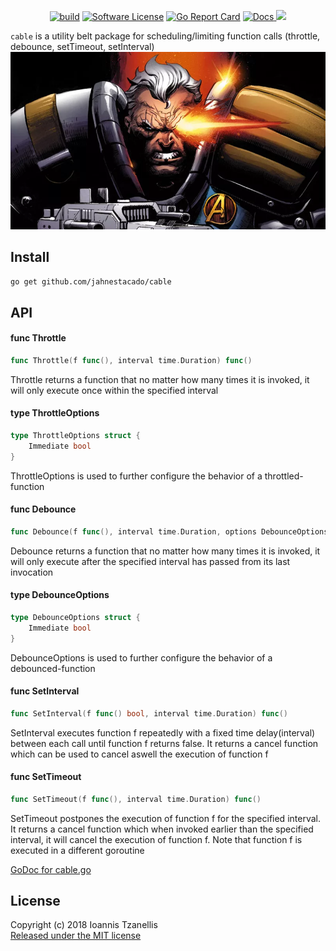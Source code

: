 <p align="center">
  <p align="center">
  <a href="https://travis-ci.org/jahnestacado/cable"><img alt="build" 
  src="https://travis-ci.org/jahnestacado/cable.svg?branch=master"></a>
    <a href="https://github.com/jahnestacado/cable/blob/master/LICENSE"><img alt="Software License" src="https://img.shields.io/github/license/mashape/apistatus.svg?style=flat-square"></a>
    <a href="https://goreportcard.com/report/github.com/jahnestacado/cable"><img alt="Go Report Card" src="https://goreportcard.com/badge/github.com/jahnestacado/cable?style=flat-square&fuckgithubcache=1"></a>
    <a href="https://godoc.org/github.com/jahnestacado/cable">
        <img alt="Docs" src="https://img.shields.io/badge/godoc-reference-blue.svg?style=flat-square">
    </a>
    <a href="https://codecov.io/gh/jahnestacado/cable">
  <img src="https://codecov.io/gh/jahnestacado/cable/branch/master/graph/badge.svg" />
</a>
  </p>
</p>


`cable` is a utility belt package for scheduling/limiting function calls (throttle, debounce, setTimeout, setInterval)
![](https://github.com/jahnestacado/cable/blob/master/resources/cable-img.webp?raw=true)

## Install
```go get github.com/jahnestacado/cable```

## API

#### func  Throttle

```go
func Throttle(f func(), interval time.Duration) func()
```
Throttle returns a function that no matter how many times it is invoked, it will
only execute once within the specified interval

#### type ThrottleOptions

```go
type ThrottleOptions struct {
	Immediate bool
}
```

ThrottleOptions is used to further configure the behavior of a
throttled-function

#### func  Debounce

```go
func Debounce(f func(), interval time.Duration, options DebounceOptions) func()
```
Debounce returns a function that no matter how many times it is invoked, it will
only execute after the specified interval has passed from its last invocation

#### type DebounceOptions

```go
type DebounceOptions struct {
	Immediate bool
}
```

DebounceOptions is used to further configure the behavior of a
debounced-function

#### func  SetInterval

```go
func SetInterval(f func() bool, interval time.Duration) func()
```
SetInterval executes function f repeatedly with a fixed time delay(interval)
between each call until function f returns false. It returns a cancel function
which can be used to cancel aswell the execution of function f

#### func  SetTimeout

```go
func SetTimeout(f func(), interval time.Duration) func()
```
SetTimeout postpones the execution of function f for the specified interval. It
returns a cancel function which when invoked earlier than the specified
interval, it will cancel the execution of function f. Note that function f is
executed in a different goroutine

[GoDoc for cable.go](https://godoc.org/github.com/jahnestacado/cable)

## License
Copyright (c) 2018 Ioannis Tzanellis<br>
[Released under the MIT license](https://github.com/jahnestacado/cable/blob/master/LICENSE) 




